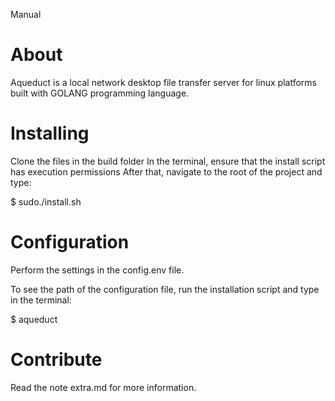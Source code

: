 Manual

# About
Aqueduct is a local network desktop file transfer server for linux platforms built with GOLANG programming language.

# Installing

Clone the files in the build folder
In the terminal, ensure that the install script has execution permissions
After that, navigate to the root of the project and type:

$ sudo./install.sh

# Configuration
Perform the settings in the config.env file.

To see the path of the configuration file, run the installation script and type in the terminal:

$ aqueduct

# Contribute
Read the note extra.md for more information.
